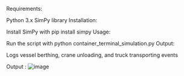 Requirements:

Python 3.x
SimPy library
Installation:

Install SimPy with pip install simpy
Usage:

Run the script with python container_terminal_simulation.py
Output:

Logs vessel berthing, crane unloading, and truck transporting events


Output :
![image](https://github.com/user-attachments/assets/37f16327-a1a8-4aa5-bfd8-6004ec2f77ca)
